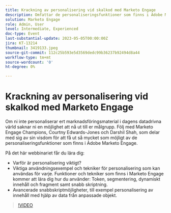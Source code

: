```yaml
---
title: Krackning av personalisering vid skalkod med Marketo Engage
description: Omfattar de personaliseringsfunktioner som finns i Adobe Marketo Engage. Token, segmentering, dynamiskt innehåll och fragment samt snabb skriptning.  Avancerade snabbskriptmöjligheter, till exempel personalisering av innehåll med hjälp av data från anpassade objekt.
solution: Marketo Engage
role: Admin, User
level: Intermediate, Experienced
doc-type: Event
last-substantial-update: 2023-05-05T00:00:00Z
jira: KT-13214
thumbnail: 3419133.jpeg
source-git-commit: 112c25b593e5d3569dedc99b36237b92494d8a44
workflow-type: tm+mt
source-wordcount: '0'
ht-degree: 0%

---
```



# Krackning av personalisering vid skalkod med Marketo Engage

Om ni inte personaliserar ert marknadsföringsmaterial i dagens datadrivna värld saknar ni en möjlighet att nå ut till er målgrupp. Följ med Marketo Engage Champions, Courtny Edwards-Jones och Darshil Shah, som delar med sig av sin visdom för att få ut så mycket som möjligt av de personaliseringsfunktioner som finns i Adobe Marketo Engage.

På det här webbinariet får du lära dig:

* Varför är personalisering viktigt?
* Viktiga användningsexempel och tekniker för personalisering som kan användas för varje. Funktioner och tekniker som finns i Marketo Engage kommer att lära dig hur du använder: Token, segmentering, dynamiskt innehåll och fragment samt snabb skriptning.
* Avancerade snabbskriptmöjligheter, till exempel personalisering av innehåll med hjälp av data från anpassade objekt.

>[!VIDEO](https://video.tv.adobe.com/v/3419133/?learn=on)
